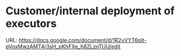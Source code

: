 # Customer/internal deployment of executors

URL: https://docs.google.com/document/d/1R2vVYT6plt-pVoxMwzAMT4r3sH_pKhFXe_h8ZLzoTUU/edit
